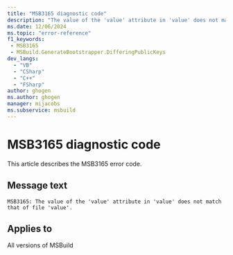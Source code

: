 ```yaml
---
title: "MSB3165 diagnostic code"
description: "The value of the 'value' attribute in 'value' does not match that of file 'value'."
ms.date: 12/06/2024
ms.topic: "error-reference"
f1_keywords:
 - MSB3165
 - MSBuild.GenerateBootstrapper.DifferingPublicKeys
dev_langs:
  - "VB"
  - "CSharp"
  - "C++"
  - "FSharp"
author: ghogen
ms.author: ghogen
manager: mijacobs
ms.subservice: msbuild
---
```


# MSB3165 diagnostic code

<!-- :::ErrorDefinitionDescription::: -->
<!-- :::editable-content name="introDescription"::: -->
This article describes the MSB3165 error code.
<!-- :::editable-content-end::: -->

## Message text

`MSB3165: The value of the 'value' attribute in 'value' does not match that of file 'value'.`

<!-- :::editable-content name="postOutputDescription"::: -->
<!--
{StrBegin="MSB3165: "}
-->
<!-- :::editable-content-end::: -->
<!-- :::ErrorDefinitionDescription-end::: -->

## Applies to

All versions of MSBuild
